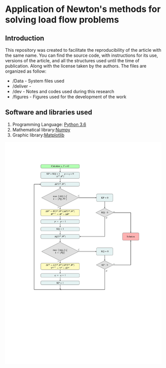 # Application of Newton's methods for solving load flow problems
## Introduction
  This repository was created to facilitate the reproducibility of the article with the same name. You can find the source code, with instructions for its use, versions of the article, and all the structures used until the time of publication. Along with the license taken by the authors.
The files are organized as follow:
* /Data - System files used
* /deliver - 
* /dev - Notes and codes used during this research
* /figures - Figures used for the development of the work

## Software and libraries used

1. Programming Language: [Python 3.6](https://www.python.org/) 
2. Mathematical library:[Numpy](https://numpy.org/)
3. Graphic library:[Matplotlib](https://matplotlib.org/)



![Newton Fast Decoupled Flowchart ](figures/Flowchart_FastDecopled.png)
